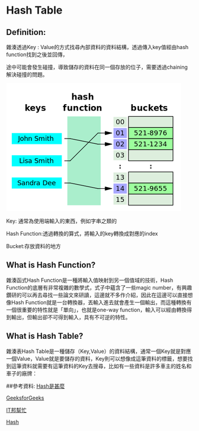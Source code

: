 # Hash Table

## Definition:
雜湊透過Key : Value的方式找尋內部資料的資料結構，透過傳入key值經由hash function找到之後並回傳，

途中可能會發生碰撞，導致儲存的資料在同一個存放的位子，需要透過chaining解決碰撞的問題。

![](https://github.com/DarrenLUCreate/DarreNC/blob/master/Img/HASH.png)

Key: 通常為使用端輸入的東西，例如字串之類的

Hash Function:透過轉換的算式，將輸入的key轉換成對應的index

Bucket:存放資料的地方

## What is Hash Function?

雜湊函式Hash Function是一種將輸入值映射到另一個值域的技術，Hash Function的底層有非常複雜的數學式，式子中蘊含了一些magic number，有興趣鑽研的可以再去尋找一些論文來研讀，這邊就不多作介紹，因此在這邊可以直接想像Hash Function就是一台轉換器，丟輸入進去就會產生一個輸出，而這種轉換有一個很重要的特性就是「單向」，也就是one-way function，輸入可以經由轉換得到輸出，但輸出卻不可得到輸入，具有不可逆的特性。

## What is Hash Table?

雜湊表Hash Table是一種儲存（Key,Value）的資料結構，通常一個Key就是對應一個Value，Value就是要儲存的資料，Key則可以想像成這筆資料的標籤，想要找到這筆資料就需要有這筆資料的Key去搜尋，比如有一些資料是許多車主的姓名和車子的廠牌：

##參考資料:
[Hash是甚麼](https://blockbar.io/blockchain/hash%E6%98%AF%E4%BB%80%E9%BA%BC-what-is-hash/)

[GeeksforGeeks](https://www.geeksforgeeks.org/hashing-data-structure/)

[IT邦幫忙](https://ithelp.ithome.com.tw/articles/10208884)

[Hash](http://www.tsnien.idv.tw/Security_WebBook/%E7%AC%AC%E5%9B%9B%E7%AB%A0%20%E9%9B%9C%E6%B9%8A%E8%88%87%E4%BA%82%E6%95%B8%E6%BC%94%E7%AE%97%E6%B3%95.html)
